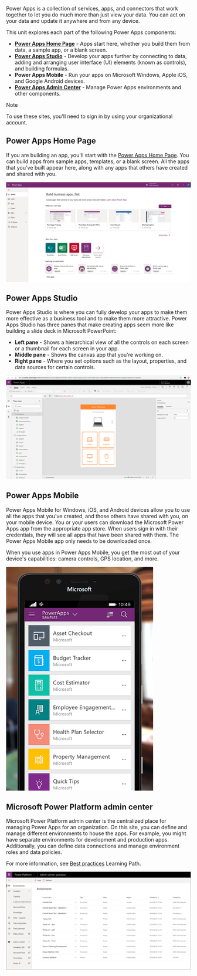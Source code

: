 Power Apps is a collection of services, apps, and connectors that work together to let you do much more than just view your data. You can act on your data and update it anywhere and from any device.

This unit explores each part of the following Power Apps components:

- [**Power Apps Home Page**](https://make.powerapps.com/?azure-portal=true) - Apps start here, whether you build them from data, a sample app, or a blank screen.
- [**Power Apps Studio**](https://create.powerapps.com/studio/?azure-portal=true) - Develop your apps further by connecting to data, adding and arranging user interface (UI) elements (known as controls), and building formulas.
- **Power Apps Mobile** - Run your apps on Microsoft Windows, Apple iOS, and Google Android devices.
- [**Power Apps Admin Center**](https://admin.powerplatform.microsoft.com/?azure-portal=true) - Manage Power Apps environments and other components.

> [!NOTE]
> To use these sites, you'll need to sign in by using your organizational account.

## Power Apps Home Page

If you are building an app, you'll start with the [Power Apps Home Page](https://make.powerapps.com/?azure-portal=true). You can build apps from sample apps, templates, or a blank screen. All the apps that you've built appear here, along with any apps that others have created and shared with you.

![Screenshot of the Power Apps home page view.](../media/powerapps-homepage-5.png)

## Power Apps Studio

Power Apps Studio is where you can fully develop your apps to make them more effective as a business tool and to make them more attractive. Power Apps Studio has three panes that make creating apps seem more like building a slide deck in Microsoft PowerPoint:

- **Left pane** - Shows a hierarchical view of all the controls on each screen or a thumbnail for each screen in your app.
- **Middle pane** - Shows the canvas app that you're working on.
- **Right pane** - Where you set options such as the layout, properties, and data sources for certain controls.

![Screenshot of the Power Apps Studio pane views.](../media/powerapps-full-screen.png)

## Power Apps Mobile

Power Apps Mobile for Windows, iOS, and Android devices allow you to use all the apps that you've created, and those others have shared with you, on your mobile device. You or your users can download the Microsoft Power Apps app from the appropriate app store. When users sign in with their credentials, they will see all apps that have been shared with them. The Power Apps Mobile app only needs to be downloaded once.

When you use apps in Power Apps Mobile, you get the most out of your device's capabilities: camera controls, GPS location, and more.

![Power Apps Mobile screen view for phones and tablets.](../media/update-4.png)

## Microsoft Power Platform admin center

Microsoft Power Platform admin center is the centralized place for managing Power Apps for an organization. On this site, you can define and manage different environments to house the apps. For example, you might have separate environments for development and production apps. Additionally, you can define data connections and manage environment roles and data policies.

For more information, see [Best practices](/learn/paths/best-practices-environments/?azure-portal=true) Learning Path.

![Screenshot of Microsoft Power Platform admin center.](../media/update-5.png)
